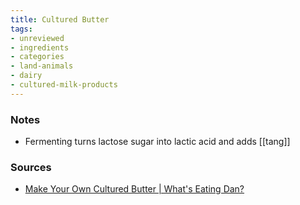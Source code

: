 ```yaml
---
title: Cultured Butter
tags:
- unreviewed
- ingredients
- categories
- land-animals
- dairy
- cultured-milk-products
---
```


### Notes
* Fermenting turns lactose sugar into lactic acid and adds [[tang]]

### Sources
* [Make Your Own Cultured Butter | What's Eating Dan?](https://www.youtube.com/watch?v=uhj9O9NbZao)